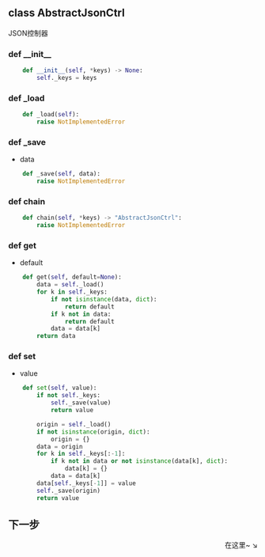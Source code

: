 ## class AbstractJsonCtrl
JSON控制器

### def \_\_init\_\_


```py
    def __init__(self, *keys) -> None:
        self._keys = keys
```

### def _load


```py
    def _load(self):
        raise NotImplementedError
```

### def _save


- data
```py
    def _save(self, data):
        raise NotImplementedError
```

### def chain


```py
    def chain(self, *keys) -> "AbstractJsonCtrl":
        raise NotImplementedError
```

### def get


- default
```py
    def get(self, default=None):
        data = self._load()
        for k in self._keys:
            if not isinstance(data, dict):
                return default
            if k not in data:
                return default
            data = data[k]
        return data
```

### def set


- value
```py
    def set(self, value):
        if not self._keys:
            self._save(value)
            return value

        origin = self._load()
        if not isinstance(origin, dict):
            origin = {}
        data = origin
        for k in self._keys[:-1]:
            if k not in data or not isinstance(data[k], dict):
                data[k] = {}
            data = data[k]
        data[self._keys[-1]] = value
        self._save(origin)
        return value
```
## 下一步

<div align="right">
    在这里~ ↘
</div>

